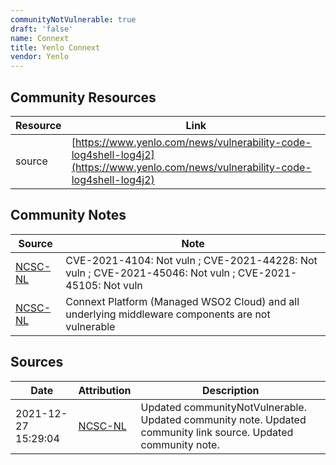 ```yaml
---
communityNotVulnerable: true
draft: 'false'
name: Connext
title: Yenlo Connext
vendor: Yenlo
---
```



## Community Resources
| Resource | Link |
| --- | --- |
| source | [https://www.yenlo.com/news/vulnerability-code-log4shell-log4j2](https://www.yenlo.com/news/vulnerability-code-log4shell-log4j2) |

## Community Notes
| Source | Note |
| --- | --- |
| [NCSC-NL](https://github.com/NCSC-NL/log4shell/blob/main/software/README.md) | CVE-2021-4104: Not vuln ; CVE-2021-44228: Not vuln ; CVE-2021-45046: Not vuln ; CVE-2021-45105: Not vuln </ul> |
| [NCSC-NL](https://github.com/NCSC-NL/log4shell/blob/main/software/README.md) | Connext Platform (Managed WSO2 Cloud) and all underlying middleware components are not vulnerable |

## Sources
| Date | Attribution | Description |
| --- | --- | --- |
| 2021-12-27 15:29:04 | [NCSC-NL](https://github.com/NCSC-NL/log4shell/blob/main/software/README.md) | Updated communityNotVulnerable. Updated community note. Updated community link source. Updated community note.  |
